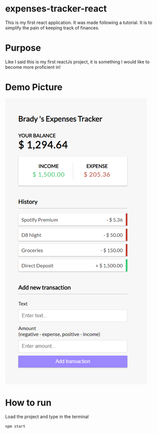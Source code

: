 # expenses-tracker-react
This is my first react application. It was made following a tutorial. It is to simplify the pain of keeping track of finances.

# Purpose
Like I said this is my first reactJs project, it is something I would like to become more proficient in!

# Demo Picture
![Demo page](demo.png)

# How to run
Load the project and type in the terminal
```
npm start
```